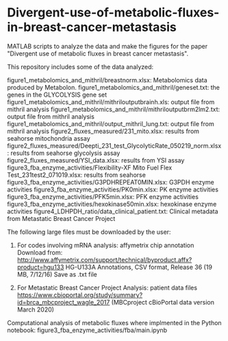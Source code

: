 # Divergent-use-of-metabolic-fluxes-in-breast-cancer-metastasis
MATLAB scripts to analyze the data and make the figures for the paper "Divergent use of metabolic fluxes in breast cancer metastasis".

This repository includes some of the data analyzed: 

figure1_metabolomics_and_mithril/breastnorm.xlsx: Metabolomics data produced by Metabolon.
figure1_metabolomics_and_mithril/geneset.txt: the genes in the GLYCOLYSIS gene set
figure1_metabolomics_and_mithril/mithriloutputbrainh.xls: output file from mithril analysis
figure1_metabolomics_and_mithril/mithriloutputbrm2lm2.txt: output file from mithril analysis
figure1_metabolomics_and_mithril/output_mithril_lung.txt: output file from mithril analysis
figure2_fluxes_measured/231_mito.xlsx: results from seahorse mitochondria assay
figure2_fluxes_measured/Deepti_231_test_GlycolyticRate_050219_norm.xlsx: results from seahorse glycolysis assay
figure2_fluxes_measured/YSI_data.xlsx: results from YSI assay
figure3_fba_enzyme_activities/Flexibility-XF Mito Fuel Flex Test_231test2_071019.xlsx: results from seahorse
figure3_fba_enzyme_activities/G3PDHREPEAT0MIN.xlsx: G3PDH enzyme activities 
figure3_fba_enzyme_activities/PK0min.xlsx: PK enzyme activities 
figure3_fba_enzyme_activities/PFK5min.xlsx: PFK enzyme activities 
figure3_fba_enzyme_activities/hexokinase50min.xlsx: hexokinase enzyme activities 
figure4_LDHPDH_ratio/data_clinical_patient.txt: Clinical metadata from Metastatic Breast Cancer Project

The following large files must be downloaded by the user:

1) For codes involving mRNA analysis: affymetrix chip annotation
Download from: http://www.affymetrix.com/support/technical/byproduct.affx?product=hgu133
HG-U133A Annotations, CSV format, Release 36 (19 MB, 7/12/16)
Save as .txt file

2) For Metastatic Breast Cancer Project Analysis: patient data files
https://www.cbioportal.org/study/summary?id=brca_mbcproject_wagle_2017
(MBCproject cBioPortal data version March 2020)


Computational analysis of metabolic fluxes where implmented in the Python notebook:
figure3_fba_enzyme_activities/fba/main.ipynb

